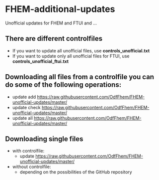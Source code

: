 # FHEM-additional-updates
Unofficial updates for FHEM and FTUI and ...

## There are different controlfiles
- If you want to update all unofficial files, use **controls_unofficial.txt**
- If you want to update only all unofficial files for FTUI, use **controls_unofficial_ftui.txt**

## Downloading all files from a controlfile you can do some of the following operations:
- update add https://raw.githubusercontent.com/OdfFhem/FHEM-unofficial-updates/master/<controlfile>
- update check https://raw.githubusercontent.com/OdfFhem/FHEM-unofficial-updates/master/<controlfile>
- update all https://raw.githubusercontent.com/OdfFhem/FHEM-unofficial-updates/master/<controlfile>

## Downloading single files
- with controlfile:
  - update <singlefile> https://raw.githubusercontent.com/OdfFhem/FHEM-unofficial-updates/master/<controlfile>
- without controlfile:
  - depending on the possibilities of the GitHub repository
